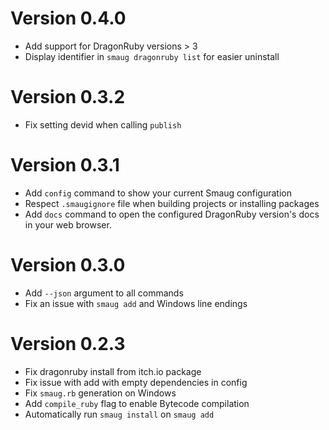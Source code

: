 # Version 0.4.0

* Add support for DragonRuby versions > 3
* Display identifier in `smaug dragonruby list` for easier uninstall

# Version 0.3.2

* Fix setting devid when calling `publish`

# Version 0.3.1

* Add `config` command to show your current Smaug configuration
* Respect `.smaugignore` file when building projects or installing packages
* Add `docs` command to open the configured DragonRuby version's docs in your web browser.

# Version 0.3.0

* Add `--json` argument to all commands
* Fix an issue with `smaug add` and Windows line endings

# Version 0.2.3

* Fix dragonruby install from itch.io package
* Fix issue with add with empty dependencies in config
* Fix `smaug.rb` generation on Windows
* Add `compile_ruby` flag to enable Bytecode compilation
* Automatically run `smaug install` on `smaug add`
